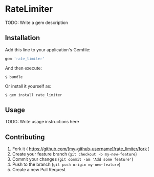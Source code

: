 # RateLimiter

TODO: Write a gem description

## Installation

Add this line to your application's Gemfile:

```ruby
gem 'rate_limiter'
```

And then execute:

    $ bundle

Or install it yourself as:

    $ gem install rate_limiter

## Usage

TODO: Write usage instructions here

## Contributing

1. Fork it ( https://github.com/[my-github-username]/rate_limiter/fork )
2. Create your feature branch (`git checkout -b my-new-feature`)
3. Commit your changes (`git commit -am 'Add some feature'`)
4. Push to the branch (`git push origin my-new-feature`)
5. Create a new Pull Request
